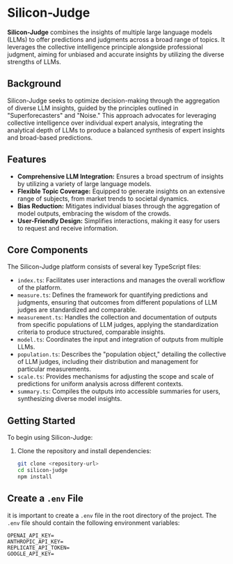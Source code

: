 # Silicon-Judge

**Silicon-Judge** combines the insights of multiple large language models (LLMs) to offer predictions and judgments across a broad range of topics. It leverages the collective intelligence principle alongside professional judgment, aiming for unbiased and accurate insights by utilizing the diverse strengths of LLMs.

## Background

Silicon-Judge seeks to optimize decision-making through the aggregation of diverse LLM insights, guided by the principles outlined in "Superforecasters" and "Noise." This approach advocates for leveraging collective intelligence over individual expert analysis, integrating the analytical depth of LLMs to produce a balanced synthesis of expert insights and broad-based predictions.

## Features

- **Comprehensive LLM Integration:** Ensures a broad spectrum of insights by utilizing a variety of large language models.
- **Flexible Topic Coverage:** Equipped to generate insights on an extensive range of subjects, from market trends to societal dynamics.
- **Bias Reduction:** Mitigates individual biases through the aggregation of model outputs, embracing the wisdom of the crowds.
- **User-Friendly Design:** Simplifies interactions, making it easy for users to request and receive information.

## Core Components

The Silicon-Judge platform consists of several key TypeScript files:

- `index.ts`: Facilitates user interactions and manages the overall workflow of the platform.
- `measure.ts`: Defines the framework for quantifying predictions and judgments, ensuring that outcomes from different populations of LLM judges are standardized and comparable.
- `measurement.ts`: Handles the collection and documentation of outputs from specific populations of LLM judges, applying the standardization criteria to produce structured, comparable insights.
- `model.ts`: Coordinates the input and integration of outputs from multiple LLMs.
- `population.ts`: Describes the "population object," detailing the collective of LLM judges, including their distribution and management for particular measurements.
- `scale.ts`: Provides mechanisms for adjusting the scope and scale of predictions for uniform analysis across different contexts.
- `summary.ts`: Compiles the outputs into accessible summaries for users, synthesizing diverse model insights.

## Getting Started

To begin using Silicon-Judge:

1. Clone the repository and install dependencies:
   ```bash
   git clone <repository-url>
   cd silicon-judge
   npm install

## Create a `.env` File
it is important to create a `.env` file in the root directory of the project. The `.env` file should contain the following environment variables:

```
OPENAI_API_KEY=
ANTHROPIC_API_KEY=
REPLICATE_API_TOKEN=
GOOGLE_API_KEY=
```
